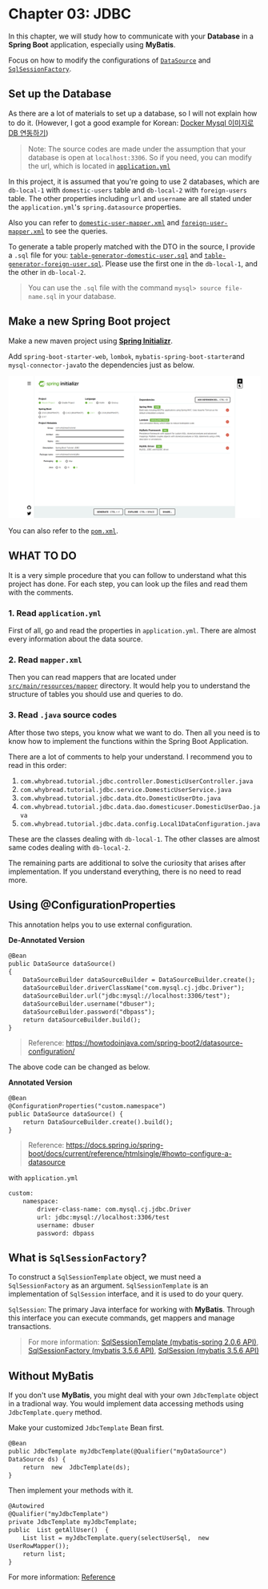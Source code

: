# Chapter 03: JDBC

In this chapter, we will study how to communicate with your **Database** in a **Spring Boot** application, especially using **MyBatis**.

Focus on how to modify the configurations of [`DataSource`](https://docs.oracle.com/javase/7/docs/api/javax/sql/DataSource.html) and [`SqlSessionFactory`](https://mybatis.org/mybatis-3/apidocs/org/apache/ibatis/session/SqlSessionFactory.html).

## Set up the Database

As there are a lot of materials to set up a database, so I will not explain how to do it. (However, I got a good example for Korean: [Docker Mysql 이미지로 DB 연동하기](https://devpouch.tistory.com/102))

> Note: The source codes are made under the assumption that your database is open at `localhost:3306`. So if you need, you can modify the url, which is located in [`application.yml`](./src/main/resources/application.yml)

In this project, it is assumed that you're going to use 2 databases, which are `db-local-1` with `domestic-users` table and `db-local-2` with `foreign-users` table. The other properties including `url` and `username` are all stated under the `application.yml`'s `spring.datasource` properties.

Also you can refer to [`domestic-user-mapper.xml`](./src/main/resources/mapper/db-local-1/domestic-user-mapper.xml) and [`foreign-user-mapper.xml`](./src/main/resources/mapper/db-local-2/foreign-user-mapper.xml) to see the queries.

To generate a table properly matched with the DTO in the source, I provide a `.sql` file for you: [`table-generator-domestic-user.sql`](./table-generator-domestic-user.sql) and [`table-generator-foreign-user.sql`](./table-generator-foreign-user.sql). Please use the first one in the `db-local-1`, and the other in `db-local-2`.
> You can use the `.sql` file with the command `mysql> source file-name.sql` in your database.

## Make a new Spring Boot project

Make a new maven project using  [**Spring Initializr**](https://start.spring.io/).

Add  `spring-boot-starter-web`,  `lombok`, `mybatis-spring-boot-starter`and  `mysql-connector-java`to the dependencies just as below.

![image01](./image01.png)

You can also refer to the [`pom.xml`](./pom.xml).

## WHAT TO DO
It is a very simple procedure that you can follow to understand what this project has done.
For each step, you can look up the files and read them with the comments.

### 1. Read `application.yml`
First of all, go and read the properties in `application.yml`. There are almost every information about the data source.


### 2. Read `mapper.xml`
Then you can read mappers that are located under [`src/main/resources/mapper`](./src/main/resources/mapper) directory.
It would help you to understand the structure of tables you should use and queries to do.

### 3. Read `.java` source codes
After those two steps, you know what we want to do. Then all you need is to know how to implement the functions within the Spring Boot Application.

There are a lot of comments to help your understand. I recommend you to read in this order:
1. `com.whybread.tutorial.jdbc.controller.DomesticUserController.java`
2. `com.whybread.tutorial.jdbc.service.DomesticUserService.java`
3. `com.whybread.tutorial.jdbc.data.dto.DomesticUserDto.java`
4. `com.whybread.tutorial.jdbc.data.dao.domesticuser.DomesticUserDao.java`
5. `com.whybread.tutorial.jdbc.data.config.Local1DataConfiguration.java`

These are the classes dealing with `db-local-1`. The other classes are almost same codes dealing with `db-local-2`.

The remaining parts are additional to solve the curiosity that arises after implementation.  If you understand everything, there is no need to read more.

## Using @ConfigurationProperties

This annotation helps you to use external configuration.

**De-Annotated Version**
```
@Bean
public DataSource dataSource() 
{
	DataSourceBuilder dataSourceBuilder = DataSourceBuilder.create();
	dataSourceBuilder.driverClassName("com.mysql.cj.jdbc.Driver");
	dataSourceBuilder.url("jdbc:mysql://localhost:3306/test");
	dataSourceBuilder.username("dbuser");
	dataSourceBuilder.password("dbpass");
	return dataSourceBuilder.build();
}
```
> Reference: https://howtodoinjava.com/spring-boot2/datasource-configuration/

The above code can be changed as below.

**Annotated Version**
```
@Bean
@ConfigurationProperties("custom.namespace")
public DataSource dataSource() {
	return DataSourceBuilder.create().build();
}
```
> Reference: https://docs.spring.io/spring-boot/docs/current/reference/htmlsingle/#howto-configure-a-datasource



with `application.yml`
```
custom:
	namespace:
		driver-class-name: com.mysql.cj.jdbc.Driver
		url: jdbc:mysql://localhost:3306/test
		username: dbuser
		password: dbpass
```


## What is `SqlSessionFactory`?

To construct a `SqlSessionTemplate` object, we must need a  `SqlSessionFactory` as an argument.
`SqlSessionTemplate`  is an implementation of `SqlSession` interface, and it is used to do your query.

`SqlSession`: The primary Java interface for working with **MyBatis**. Through this interface you can execute commands, get mappers and manage transactions.
> For more information: [SqlSessionTemplate (mybatis-spring 2.0.6 API)](https://mybatis.org/spring/apidocs/org/mybatis/spring/SqlSessionTemplate.html), [SqlSessionFactory (mybatis 3.5.6 API)](https://mybatis.org/mybatis-3/apidocs/org/apache/ibatis/session/SqlSessionFactory.html), [SqlSession (mybatis 3.5.6 API)](https://mybatis.org/mybatis-3/apidocs/org/apache/ibatis/session/SqlSession.html)

 

## Without MyBatis

If you don't use **MyBatis**, you might deal with your own `JdbcTemplate` object in a tradional way. You would implement data accessing methods using `JdbcTemplate.query` method.

Make your customized `JdbcTemplate` Bean first.
```
@Bean
public JdbcTemplate myJdbcTemplate(@Qualifier("myDataSource") DataSource ds) {
	return  new  JdbcTemplate(ds);
}
```
Then implement your methods with it.
```
@Autowired
@Qualifier("myJdbcTemplate")
private JdbcTemplate myJdbcTemplate;
public  List getAllUser()  {
	List list = myJdbcTemplate.query(selectUserSql,  new UserRowMapper());
	return list;
}
```
For more information: [Reference](https://www.jackrutorial.com/2018/08/multiple-datasource-in-spring-boot.html)

